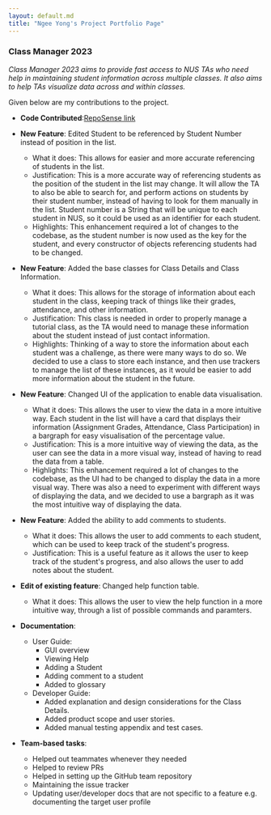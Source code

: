 ```yaml
---
layout: default.md
title: "Ngee Yong's Project Portfolio Page"
---
```


### Class Manager 2023

*Class Manager 2023 aims to provide fast access to NUS TAs who need help in maintaining student information across multiple classes. It also aims to help TAs visualize data across and within classes.*

Given below are my contributions to the project.

* **Code Contributed**:[RepoSense link](https://nus*cs2103*ay2324s1.github.io/tp*dashboard/?search=ngeeyonglim&breakdown=true)

* **New Feature**: Edited Student to be referenced by Student Number instead of position in the list.
  * What it does: This allows for easier and more accurate referencing of students in the list.
  * Justification: This is a more accurate way of referencing students as the position of the student in the list may change.
  It will allow the TA to also be able to search for, and perform actions on students by their student number, instead of having to look for them manually in the list.
  Student number is a String that will be unique to each student in NUS, so it could be used as an identifier for each student.
  * Highlights: This enhancement required a lot of changes to the codebase, as the student number is now used as the key for the student, and every constructor of objects referencing students had to be changed.
  
* **New Feature**: Added the base classes for Class Details and Class Information.
  * What it does: This allows for the storage of information about each student in the class, keeping track of things like their grades, attendance, and other information.
  * Justification: This class is needed in order to properly manage a tutorial class, as the TA would need to manage these information about the student instead of just contact information.
  * Highlights: Thinking of a way to store the information about each student was a challenge, as there were many ways to do so. 
  We decided to use a class to store each instance, and then use trackers to manage the list of these instances, as it would be easier to add more information about the student in the future.

* **New Feature**: Changed UI of the application to enable data visualisation.
  * What it does: This allows the user to view the data in a more intuitive way. 
  Each student in the list will have a card that displays their information (Assignment Grades, Attendance, Class Participation) in a bargraph for easy visualisation of the percentage value.
  * Justification: This is a more intuitive way of viewing the data, as the user can see the data in a more visual way, instead of having to read the data from a table.
  * Highlights: This enhancement required a lot of changes to the codebase, as the UI had to be changed to display the data in a more visual way. 
  There was also a need to experiment with different ways of displaying the data, and we decided to use a bargraph as it was the most intuitive way of displaying the data.
  
* **New Feature**: Added the ability to add comments to students.
  * What it does: This allows the user to add comments to each student, which can be used to keep track of the student's progress.
  * Justification: This is a useful feature as it allows the user to keep track of the student's progress, and also allows the user to add notes about the student.
  
* **Edit of existing feature**: Changed help function table.
  * What it does: This allows the user to view the help function in a more intuitive way, through a list of possible commands and paramters.

* **Documentation**:
  * User Guide:
    * GUI overview
    * Viewing Help
    * Adding a Student
    * Adding comment to a student
    * Added to glossary
  * Developer Guide:
    * Added explanation and design considerations for the Class Details.
    * Added product scope and user stories.
    * Added manual testing appendix and test cases.

* **Team-based tasks**:
  * Helped out teammates whenever they needed
  * Helped to review PRs
  * Helped in setting up the GitHub team repository
  * Maintaining the issue tracker 
  * Updating user/developer docs that are not specific to a feature e.g. documenting the target user profile

